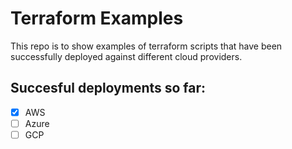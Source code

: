 # Terraform Examples

This repo is to show examples of terraform scripts that have been successfully deployed against different cloud providers.

## Succesful deployments so far:
- [x] AWS
- [ ] Azure
- [ ] GCP
